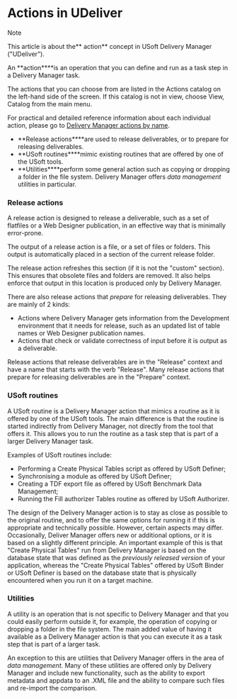 # Actions in UDeliver

> [!NOTE]
> This article is about the** action** concept in USoft Delivery Manager ("UDeliver”).

An **action****is an operation that you can define and run as a task step in a Delivery Manager task.

The actions that you can choose from are listed in the Actions catalog on the left-hand side of the screen. If this catalog is not in view, choose View, Catalog from the main menu.

For practical and detailed reference information about each individual action, please go to [Delivery Manager actions by name](/docs/Continuous%20delivery/Delivery%20Manager%20actions%20by%20name).

- **Release actions****are used to release deliverables, or to prepare for releasing deliverables.
- **USoft routines****mimic existing routines that are offered by one of the USoft tools.
- **Utilities****perform some general action such as copying or dropping a folder in the file system. Delivery Manager offers *data management* utilities in particular.

### Release actions

A release action is designed to release a deliverable, such as a set of flatfiles or a Web Designer publication, in an effective way that is minimally error-prone.

The output of a release action is a file, or a set of files or folders. This output is automatically placed in a section of the current release folder.

The release action refreshes this section (if it is not the "custom" section). This ensures that obsolete files and folders are removed. It also helps enforce that output in this location is produced only by Delivery Manager.

There are also release actions that *prepare* for releasing deliverables. They are mainly of 2 kinds:

- Actions where Delivery Manager gets information from the Development environment that it needs for release, such as an updated list of table names or Web Designer publication names.
- Actions that check or validate correctness of input before it is output as a deliverable.

Release actions that release deliverables are in the "Release" context and have a name that starts with the verb "Release". Many release actions that prepare for releasing deliverables are in the "Prepare" context.

### USoft routines

A USoft routine is a Delivery Manager action that mimics a routine as it is offered by one of the USoft tools. The main difference is that the routine is started indirectly from Delivery Manager, not directly from the tool that offers it. This allows you to run the routine as a task step that is part of a larger Delivery Manager task.

Examples of USoft routines include:

- Performing a Create Physical Tables script as offered by USoft Definer;
- Synchronising a module as offered by USoft Definer;
- Creating a TDF export file as offered by USoft Benchmark Data Management;
- Running the Fill authorizer Tables routine as offered by USoft Authorizer.

The design of the Delivery Manager action is to stay as close as possible to the original routine, and to offer the same options for running it if this is appropriate and technically possible. However, certain aspects may differ. Occasionally, Deliver Manager offers new or additional options, or it is based on a slightly different principle. An important example of this is that "Create Physical Tables" run from Delivery Manager is based on the database state that was defined as the *previously released version* of your application, whereas the "Create Physical Tables" offered by USoft Binder or USoft Definer is based on the database state that is physically encountered when you run it on a target machine.

### Utilities

A utility is an operation that is not specific to Delivery Manager and that you could easily perform outside it, for example, the operation of copying or dropping a folder in the file system. The main added value of having it available as a Delivery Manager action is that you can execute it as a task step that is part of a larger task.

An exception to this are utilities that Delivery Manager offers in the area of *data management.* Many of these utilities are offered only by Delivery Manager and include new functionality, such as the ability to export metadata and appdata to an .XML file and the ability to compare such files and re-import the comparison.